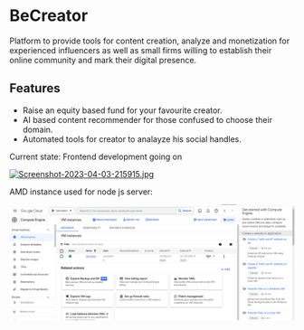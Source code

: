 # BeCreator
Platform to provide tools for content creation, analyze and monetization for experienced influencers as well as small firms willing to establish their online community and mark their digital presence.

## Features 
* Raise an equity based fund for your favourite creator.
* AI based content recommender for those confused to choose their domain.
* Automated tools for creator to analayze his social handles.

Current state: Frontend development going on

[![Screenshot-2023-04-03-215915.jpg](https://i.postimg.cc/zDg1Fp7g/Screenshot-2023-04-03-215915.jpg)](https://postimg.cc/V5mTYq3f)

AMD instance used for node js server:

![Alt text](./ss/gcp1.png)

